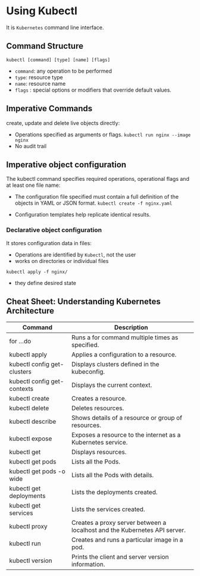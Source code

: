# Using Kubectl
It is `Kubernetes` command line interface. 

## Command Structure

`kubectl [command] [type] [name] [flags]`

* `command`: any operation to be performed
* `type`: resource type
* `name`: resource name
* `flags` : special options or modifiers that override default values.

## Imperative Commands
create, update and delete live objects directly:

* Operations specified as arguments or flags. ```kubectl run nginx --image nginx```
* No audit trail

## Imperative object configuration
The kubectl command specifies required operations, operational flags and at least one file name:

* The configuration file specified must contain a full definition of the objects in YAML or JSON format.
```kubectl create -f nginx.yaml```

* Configuration templates help replicate identical results.

### Declarative object configuration
It stores configuration data in files:
* Operations are identified by `Kubectl`, not the user
* works on directories or individual files

`kubectl apply -f nginx/`

* they define desired state


## Cheat Sheet: Understanding Kubernetes Architecture

Command	|Description
---|---
for …do|	Runs a for command multiple times as specified.
kubectl apply|	Applies a configuration to a resource.
kubectl config get-clusters	|Displays clusters defined in the kubeconfig.
kubectl config get-contexts|	Displays the current context.
kubectl create	|Creates a resource.
kubectl delete|	Deletes resources.
kubectl describe	|Shows details of a resource or group of resources.
kubectl expose	|Exposes a resource to the internet as a Kubernetes service.
kubectl get	|Displays resources.
kubectl get pods	|Lists all the Pods.
kubectl get pods -o wide	|Lists all the Pods with details.
kubectl get deployments	|Lists the deployments created.
kubectl get services	|Lists the services created.
kubectl proxy	|Creates a proxy server between a localhost and the Kubernetes API server.
kubectl run	|Creates and runs a particular image in a pod.
kubectl version	|Prints the client and server version information.